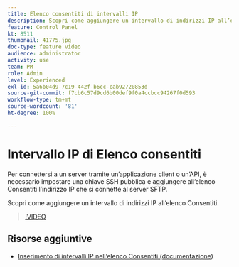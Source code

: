 ```yaml
---
title: Elenco consentiti di intervalli IP
description: Scopri come aggiungere un intervallo di indirizzi IP all’elenco Consentiti.
feature: Control Panel
kt: 8511
thumbnail: 41775.jpg
doc-type: feature video
audience: administrator
activity: use
team: PM
role: Admin
level: Experienced
exl-id: 5a6b04d9-7c19-442f-b6cc-cab92720853d
source-git-commit: f7cb6c57d9cd6b00def9f0a4ccbcc94267f0d593
workflow-type: tm+mt
source-wordcount: '81'
ht-degree: 100%

---
```


# Intervallo IP di Elenco consentiti

Per connettersi a un server tramite un’applicazione client o un’API, è necessario impostare una chiave SSH pubblica e aggiungere all’elenco Consentiti l’indirizzo IP che si connette al server SFTP.

Scopri come aggiungere un intervallo di indirizzi IP all’elenco Consentiti.

>[!VIDEO](https://video.tv.adobe.com/v/41775?quality=12)

## Risorse aggiuntive

* [Inserimento di intervalli IP nell’elenco Consentiti (documentazione)](https://experienceleague.adobe.com/docs/control-panel/using/sftp-management/ip-range-allow-listing.html?lang=it)
